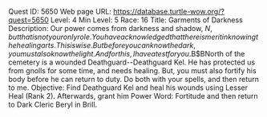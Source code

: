 Quest ID: 5650
Web page URL: https://database.turtle-wow.org/?quest=5650
Level: 4
Min Level: 5
Race: 16
Title: Garments of Darkness
Description: Our power comes from darkness and shadow, $N, but that is not your only role. You have acknowledged that there is merit in knowing the healing arts. This is wise. But before you can know the dark, you must also know the light. And for this, I have a test for you.$B$BNorth of the cemetery is a wounded Deathguard--Deathguard Kel. He has protected us from gnolls for some time, and needs healing. But, you must also fortify his body before he can return to duty. Do both with your spells, and then return to me.
Objective: Find Deathguard Kel and heal his wounds using Lesser Heal (Rank 2). Afterwards, grant him Power Word: Fortitude and then return to Dark Cleric Beryl in Brill.

